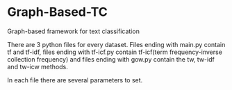 # Graph-Based-TC
Graph-based framework for text classification

There are 3 python files for every dataset. Files ending with main.py contain tf and tf-idf, files ending with tf-icf.py contain tf-icf(term frequency-inverse collection frequency) and files ending with gow.py contain the tw, tw-idf and tw-icw methods.

In each file there are several parameters to set.